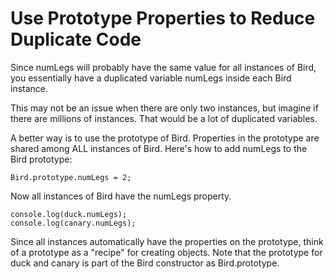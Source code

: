 # Use Prototype Properties to Reduce Duplicate Code

Since numLegs will probably have the same value for all instances of Bird, you essentially have a duplicated variable numLegs inside each Bird instance.

This may not be an issue when there are only two instances, but imagine if there are millions of instances. That would be a lot of duplicated variables.

A better way is to use the prototype of Bird. Properties in the prototype are shared among ALL instances of Bird. Here's how to add numLegs to the Bird prototype:

```
Bird.prototype.numLegs = 2;
```

Now all instances of Bird have the numLegs property.

```
console.log(duck.numLegs);
console.log(canary.numLegs);
```

Since all instances automatically have the properties on the prototype, think of a prototype as a "recipe" for creating objects. Note that the prototype for duck and canary is part of the Bird constructor as Bird.prototype.
